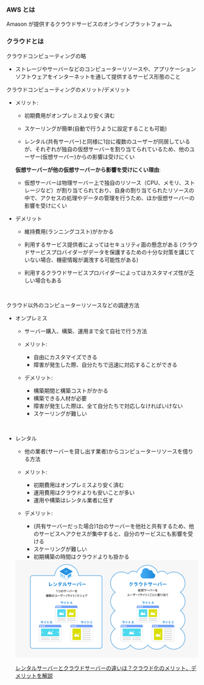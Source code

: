 ### AWS とは

Amason が提供するクラウドサービスのオンラインプラットフォーム

### クラウドとは

クラウドコンピューティングの略

- ストレージやサーバーなどのコンピューターリソースや、アプリケーションソフトウェアをインターネットを通して提供するサービス形態のこと

クラウドコンピューティングのメリット/デメリット

- メリット:
    - 初期費用がオンプレミスより安く済む

    - スケーリングが簡単(自動で行うように設定することも可能)

    - レンタル(共有サーバー)と同様に1台に複数のユーザーが同居しているが、それぞれが独自の仮想サーバーを割り当てられているため、他のユーザー(仮想サーバー)からの影響は受けにくい

   **仮想サーバーが他の仮想サーバーから影響を受けにくい理由**:
   - 仮想サーバーは物理サーバー上で独自のリソース（CPU、メモリ、ストレージなど）が割り当てられており、自身の割り当てられたリソースの中で、アクセスの処理やデータの管理を行うため、ほか仮想サーバーの影響を受けにくい

- デメリット

    - 維持費用(ランニングコスト)がかかる

    - 利用するサービス提供者によってはセキュリティ面の懸念がある (クラウドサービスプロバイダーがデータを保護するための十分な対策を講じていない場合、機密情報が漏洩する可能性がある)

    - 利用するクラウドサービスプロバイダーによってはカスタマイズ性が乏しい場合もある

<br>

クラウド以外のコンピューターリソースなどの調達方法
- オンプレミス
    - サーバー購入、構築、運用まで全て自社で行う方法

    - メリット:
        - 自由にカスタマイズできる
        - 障害が発生した際、自分たちで迅速に対応することができる

    - デメリット: 
        - 構築期間と構築コストがかかる
        - 構築できる人材が必要
        - 障害が発生した際は、全て自分たちで対応しなければいけない
        - スケーリングが難しい
        
<br>

- レンタル
    - 他の業者(サーバーを貸し出す業者)からコンピューターリソースを借りる方法

    - メリット: 
        - 初期費用はオンプレミスより安く済む
        - 運用費用はクラウドよりも安いことが多い
        - 運用や構築はレンタル業者に任す

    - デメリット:
        - (共有サーバーだった場合)1台のサーバーを他社と共有するため、他のサービスへアクセスが集中すると、自分のサービスにも影響を受ける
        - スケーリングが難しい
        - 初期構築の時間はクラウドよりも掛かる

    <img src="./img/rental_cloud.png" />

    [レンタルサーバーとクラウドサーバーの違いは？クラウド化のメリット、デメリットを解説](https://knowledge.cpi.ad.jp/basic-knowledge/279/#:~:text=利用料金が従量制,大きな違いといえます%E3%80%82)


